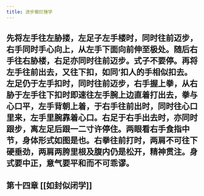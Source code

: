 ```yaml
---
title: 进步搬拦捶学
---
```


## 先将左手往左胁搂，左足子左手楼时，同时往前迈步，右手同时手心向上，从左手下面向前伸至极处。随后右手往右胁楼，右足亦同时往前迈步。式子不要停。再将左手往前出去，又往下扣，如同‘扣人的手相似扣去。左足仍于左手扣时，同时往前迈步，右手握上拳，从右胁于左手往下扣时即速往左手腕上边直着打出去，拳与心口平，左手背朝上着，于右手往前出时，同时往心口里来，左手里腕靠着心口。右足于右手出去时，亦同时跟步，离左足后跟一二寸许停住。两眼看右手食指中节，身体形式如图是也。右拳往前打时，两肩不可往下硬垂劲，两肩两胯里根及腹内仍是松开，精神贯注。身式要中正，意气要平和而不可乖谬。
## 第十四章 [[如封似闭学]]
##
